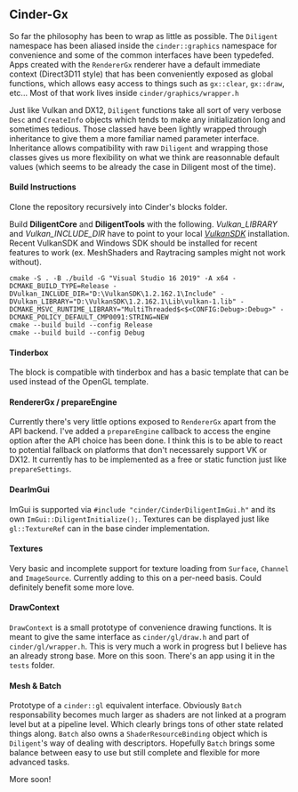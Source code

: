 ## Cinder-Gx

So far the philosophy has been to wrap as little as possible. The `Diligent` namespace has been aliased inside the `cinder::graphics` namespace for convenience and some of the common interfaces have been typedefed. Apps created with the `RendererGx` renderer have a default immediate context (Direct3D11 style) that has been conveniently exposed as global functions, which allows easy access to things such as `gx::clear`, `gx::draw`, etc... Most of that work lives inside `cinder/graphics/wrapper.h`

Just like Vulkan and DX12, `Diligent` functions take all sort of very verbose `Desc` and `CreateInfo` objects which tends to make any initialization long and sometimes tedious. Those classed have been lightly wrapped through inheritance to give them a more familiar named parameter interface. Inheritance allows compatibility with raw `Diligent` and wrapping those classes gives us more flexibility on what we think are reasonnable default values (which seems to be already the case in Diligent most of the time). 

#### Build Instructions

Clone the repository recursively into Cinder's blocks folder.

Build **DiligentCore** and **DiligentTools** with the following. *Vulkan_LIBRARY* and *Vulkan_INCLUDE_DIR* have to point to your local [*VulkanSDK*](https://vulkan.lunarg.com/) installation. Recent VulkanSDK and Windows SDK should be installed for recent features to work (ex. MeshShaders and Raytracing samples might not work without).

```shell
cmake -S . -B ./build -G "Visual Studio 16 2019" -A x64 -DCMAKE_BUILD_TYPE=Release -DVulkan_INCLUDE_DIR="D:\VulkanSDK\1.2.162.1\Include" -DVulkan_LIBRARY="D:\VulkanSDK\1.2.162.1\Lib\vulkan-1.lib" -DCMAKE_MSVC_RUNTIME_LIBRARY="MultiThreaded$<$<CONFIG:Debug>:Debug>" -DCMAKE_POLICY_DEFAULT_CMP0091:STRING=NEW
cmake --build build --config Release
cmake --build build --config Debug
```

#### Tinderbox

The block is compatible with tinderbox and has a basic template that can be used instead of the OpenGL template.

#### RendererGx / prepareEngine

Currently there's very little options exposed to `RendererGx` apart from the API backend. I've added a `prepareEngine` callback to access the engine option after the API choice has been done. I think this is to be able to react to potential fallback on platforms that don't necessarely support VK or DX12. It currently has to be implemented as a free or static function just like `prepareSettings`.

#### DearImGui

ImGui is supported via `#include "cinder/CinderDiligentImGui.h"` and its own `ImGui::DiligentInitialize();`. Textures can be displayed just like `gl::TextureRef` can in the base cinder implementation.

#### Textures

Very basic and incomplete support for texture loading from `Surface`, `Channel` and `ImageSource`. Currently adding to this on a per-need basis. Could definitely benefit some more love.

#### DrawContext

`DrawContext` is a small prototype of convenience drawing functions. It is meant to give the same interface as `cinder/gl/draw.h` and part of `cinder/gl/wrapper.h`. This is very much a work in progress but I believe has an already strong base. More on this soon. There's an app using it in the `tests` folder.

#### Mesh & Batch

Prototype of a `cinder::gl` equivalent interface. Obviously `Batch` responsability becomes much larger as shaders are not linked at a program level but at a pipeline level. Which clearly brings tons of other state related things along. `Batch` also owns a `ShaderResourceBinding` object which is `Diligent`'s way of dealing with descriptors. Hopefully `Batch` brings some balance between easy to use but still complete and flexible for more advanced tasks.

More soon!
